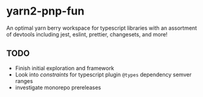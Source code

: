 # yarn2-pnp-fun

An optimal yarn berry workspace for typescript libraries with an assortment of devtools including jest, eslint, prettier, changesets, and more!

## TODO

- Finish initial exploration and framework
- Look into _constraints_ for typescript plugin `@types` dependency semver ranges
- investigate monorepo prereleases
